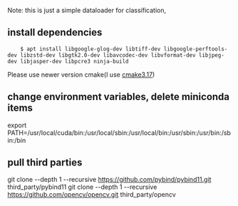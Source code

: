 
Note: this is just a simple dataloader for classification, 


## install dependencies
```
    $ apt install libgoogle-glog-dev libtiff-dev libgoogle-perftools-dev libzstd-dev libgtk2.0-dev libavcodec-dev libvformat-dev libjpeg-dev libjasper-dev libpcre3 ninja-build
```
Please use newer version cmake(I use [cmake3.17](https://github.com/Kitware/CMake/releases/download/v3.17.1/cmake-3.17.1-Linux-x86_64.tar.gz))



## change environment variables, delete miniconda items
export PATH=/usr/local/cuda/bin:/usr/local/sbin:/usr/local/bin:/usr/sbin:/usr/bin:/sbin:/bin

## pull third parties
git clone --depth 1 --recursive https://github.com/pybind/pybind11.git third_party/pybind11
git clone --depth 1 --recursive https://github.com/opencv/opencv.git third_party/opencv

<!-- # compile opencv from source -->
<!-- cd third_party/opencv -->
<!-- mkdir -p build -->
<!-- cd build -->
<!-- cmake .. -DCMAKE_BUILD_TYPE=RELEASE -DOPENCV_GENERATE_PKGCONFIG=ON -DWITH_TBB=ON -DBUILD_TBB=ON -GNinja -->
<!-- ninja install -->
